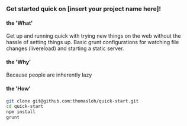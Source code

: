 ### Get started quick on [insert your project name here]!

#### the 'What'

Get up and running quick with trying new things on the web without the hassle of setting things up. Basic grunt configurations for watching file changes (livereload) and starting a static server.

#### the 'Why'

Because people are inherently lazy

#### the 'How'

```bash
git clone git@github.com:thomasloh/quick-start.git
cd quick-start
npm install
grunt
```
